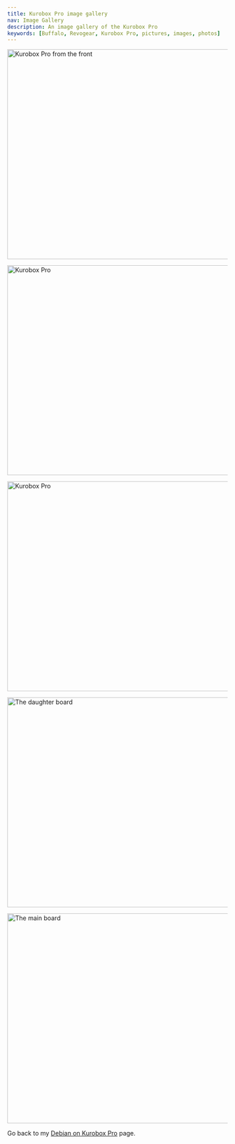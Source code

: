 ```yaml
---
title: Kurobox Pro image gallery
nav: Image Gallery
description: An image gallery of the Kurobox Pro
keywords: [Buffalo, Revogear, Kurobox Pro, pictures, images, photos]
---
```


<p>
<a href = "../images/img_0044.jpg">
<img src = "../images/img_0044s.jpg" class="border" alt = "Kurobox Pro from the front" width="640" height="480" />
</a>
</p>

<p>
<a href = "../images/img_0011.jpg">
<img src = "../images/img_0011s.jpg" class="border" alt = "Kurobox Pro" width="640" height="480" />
</a>
</p>

<p>
<a href = "../images/img_0010.jpg">
<img src = "../images/img_0010s.jpg" class="border" alt = "Kurobox Pro" width="640" height="480" />
</a>
</p>

<p>
<a href = "../images/img_0013.jpg">
<img src = "../images/img_0013s.jpg" class="border" alt = "The daughter board" width="640" height="480" />
</a>
</p>

<p>
<a href = "../images/img_0018.jpg">
<img src = "../images/img_0018s.jpg" class="border" alt = "The main board" width="640" height="480" />
</a>
</p>

Go back to my <a href = "..">Debian on Kurobox Pro</a> page.

